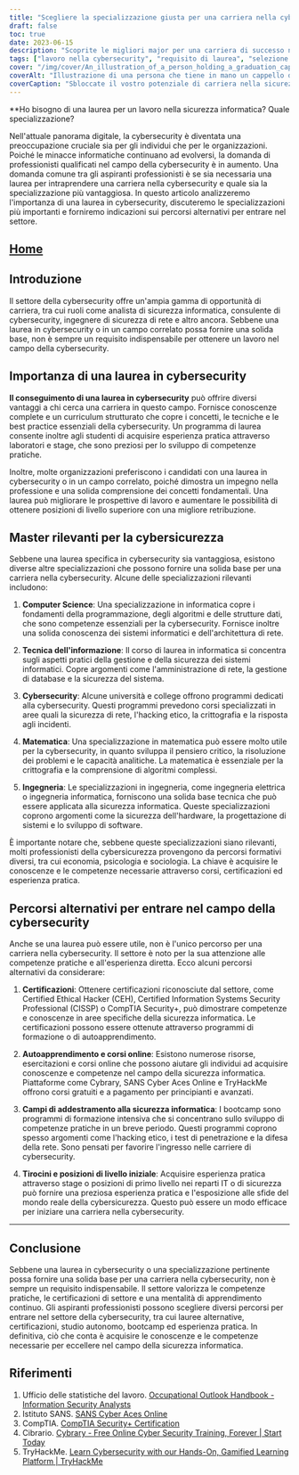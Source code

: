 ```yaml
---
title: "Scegliere la specializzazione giusta per una carriera nella cybersecurity: Guida per aspiranti professionisti"
draft: false
toc: true
date: 2023-06-15
description: "Scoprite le migliori major per una carriera di successo nel campo della cybersecurity e imparate a percorrere il cammino per diventare professionisti qualificati."
tags: ["lavoro nella cybersecurity", "requisito di laurea", "selezione principale", "percorso di carriera nella cybersecurity", "sicurezza delle informazioni", "minacce informatiche", "opportunità di carriera", "sviluppo delle competenze", "certificazioni di settore", "bootcamp di cybersicurezza", "opzioni di autoapprendimento", "corsi online", "programmi di stage", "posizioni di ingresso", "lavori di cybersicurezza", "educazione alla cybersicurezza", "orientamento professionale", "percorsi di cybersecurity", "le migliori major per la cybersicurezza", "curriculum di cybersecurity", "specializzazione in tecnologia dell'informazione", "specializzazione in informatica", "specializzazione in matematica", "specializzazione in ingegneria", "business e cybersicurezza", "psicologia e sicurezza informatica", "sociologia e sicurezza informatica", "prospettive di lavoro nella cybersecurity", "competenze pratiche in materia di cybersecurity", "apprendimento continuo nella cybersecurity", "domanda di professionisti della cybersecurity"]
cover: "/img/cover/An_illustration_of_a_person_holding_a_graduation_cap_with.png"
coverAlt: "Illustrazione di una persona che tiene in mano un cappello di laurea con uno scudo che rappresenta la cybersecurity, a simboleggiare la necessità di istruzione e competenze nel campo della cybersecurity. --aspetto 16:9"
coverCaption: "Sbloccate il vostro potenziale di carriera nella sicurezza informatica con l'istruzione e le competenze."
---
```


**Ho bisogno di una laurea per un lavoro nella sicurezza informatica? Quale specializzazione?

Nell'attuale panorama digitale, la cybersecurity è diventata una preoccupazione cruciale sia per gli individui che per le organizzazioni. Poiché le minacce informatiche continuano ad evolversi, la domanda di professionisti qualificati nel campo della cybersecurity è in aumento. Una domanda comune tra gli aspiranti professionisti è se sia necessaria una laurea per intraprendere una carriera nella cybersecurity e quale sia la specializzazione più vantaggiosa. In questo articolo analizzeremo l'importanza di una laurea in cybersecurity, discuteremo le specializzazioni più importanti e forniremo indicazioni sui percorsi alternativi per entrare nel settore.

## [Home](/cyber-security-career-playbook-start/)

## Introduzione

Il settore della cybersecurity offre un'ampia gamma di opportunità di carriera, tra cui ruoli come analista di sicurezza informatica, consulente di cybersecurity, ingegnere di sicurezza di rete e altro ancora. Sebbene una laurea in cybersecurity o in un campo correlato possa fornire una solida base, non è sempre un requisito indispensabile per ottenere un lavoro nel campo della cybersecurity.

## Importanza di una laurea in cybersecurity

**Il conseguimento di una laurea in cybersecurity** può offrire diversi vantaggi a chi cerca una carriera in questo campo. Fornisce conoscenze complete e un curriculum strutturato che copre i concetti, le tecniche e le best practice essenziali della cybersecurity. Un programma di laurea consente inoltre agli studenti di acquisire esperienza pratica attraverso laboratori e stage, che sono preziosi per lo sviluppo di competenze pratiche.

Inoltre, molte organizzazioni preferiscono i candidati con una laurea in cybersecurity o in un campo correlato, poiché dimostra un impegno nella professione e una solida comprensione dei concetti fondamentali. Una laurea può migliorare le prospettive di lavoro e aumentare le possibilità di ottenere posizioni di livello superiore con una migliore retribuzione.

## Master rilevanti per la cybersicurezza

Sebbene una laurea specifica in cybersecurity sia vantaggiosa, esistono diverse altre specializzazioni che possono fornire una solida base per una carriera nella cybersecurity. Alcune delle specializzazioni rilevanti includono:

1. **Computer Science**: Una specializzazione in informatica copre i fondamenti della programmazione, degli algoritmi e delle strutture dati, che sono competenze essenziali per la cybersecurity. Fornisce inoltre una solida conoscenza dei sistemi informatici e dell'architettura di rete.

2. **Tecnica dell'informazione**: Il corso di laurea in informatica si concentra sugli aspetti pratici della gestione e della sicurezza dei sistemi informatici. Copre argomenti come l'amministrazione di rete, la gestione di database e la sicurezza del sistema.

3. **Cybersecurity**: Alcune università e college offrono programmi dedicati alla cybersecurity. Questi programmi prevedono corsi specializzati in aree quali la sicurezza di rete, l'hacking etico, la crittografia e la risposta agli incidenti.

4. **Matematica**: Una specializzazione in matematica può essere molto utile per la cybersecurity, in quanto sviluppa il pensiero critico, la risoluzione dei problemi e le capacità analitiche. La matematica è essenziale per la crittografia e la comprensione di algoritmi complessi.

5. **Ingegneria**: Le specializzazioni in ingegneria, come ingegneria elettrica o ingegneria informatica, forniscono una solida base tecnica che può essere applicata alla sicurezza informatica. Queste specializzazioni coprono argomenti come la sicurezza dell'hardware, la progettazione di sistemi e lo sviluppo di software.

È importante notare che, sebbene queste specializzazioni siano rilevanti, molti professionisti della cybersicurezza provengono da percorsi formativi diversi, tra cui economia, psicologia e sociologia. La chiave è acquisire le conoscenze e le competenze necessarie attraverso corsi, certificazioni ed esperienza pratica.

## Percorsi alternativi per entrare nel campo della cybersecurity

Anche se una laurea può essere utile, non è l'unico percorso per una carriera nella cybersecurity. Il settore è noto per la sua attenzione alle competenze pratiche e all'esperienza diretta. Ecco alcuni percorsi alternativi da considerare:

1. **Certificazioni**: Ottenere certificazioni riconosciute dal settore, come Certified Ethical Hacker (CEH), Certified Information Systems Security Professional (CISSP) o CompTIA Security+, può dimostrare competenze e conoscenze in aree specifiche della sicurezza informatica. Le certificazioni possono essere ottenute attraverso programmi di formazione o di autoapprendimento.

2. **Autoapprendimento e corsi online**: Esistono numerose risorse, esercitazioni e corsi online che possono aiutare gli individui ad acquisire conoscenze e competenze nel campo della sicurezza informatica. Piattaforme come Cybrary, SANS Cyber Aces Online e TryHackMe offrono corsi gratuiti e a pagamento per principianti e avanzati.

3. **Campi di addestramento alla sicurezza informatica**: I bootcamp sono programmi di formazione intensiva che si concentrano sullo sviluppo di competenze pratiche in un breve periodo. Questi programmi coprono spesso argomenti come l'hacking etico, i test di penetrazione e la difesa della rete. Sono pensati per favorire l'ingresso nelle carriere di cybersecurity.

4. **Tirocini e posizioni di livello iniziale**: Acquisire esperienza pratica attraverso stage o posizioni di primo livello nei reparti IT o di sicurezza può fornire una preziosa esperienza pratica e l'esposizione alle sfide del mondo reale della cybersicurezza. Questo può essere un modo efficace per iniziare una carriera nella cybersecurity.

______

## Conclusione

Sebbene una laurea in cybersecurity o una specializzazione pertinente possa fornire una solida base per una carriera nella cybersecurity, non è sempre un requisito indispensabile. Il settore valorizza le competenze pratiche, le certificazioni di settore e una mentalità di apprendimento continuo. Gli aspiranti professionisti possono scegliere diversi percorsi per entrare nel settore della cybersecurity, tra cui lauree alternative, certificazioni, studio autonomo, bootcamp ed esperienza pratica. In definitiva, ciò che conta è acquisire le conoscenze e le competenze necessarie per eccellere nel campo della sicurezza informatica.

## Riferimenti

1. Ufficio delle statistiche del lavoro. [Occupational Outlook Handbook - Information Security Analysts](https://www.bls.gov/ooh/computer-and-information-technology/information-security-analysts.htm)
2. Istituto SANS. [SANS Cyber Aces Online](https://www.cyberaces.org/)
3. CompTIA. [CompTIA Security+ Certification](https://www.comptia.org/certifications/security)
4. Cibrario. [Cybrary - Free Online Cyber Security Training, Forever | Start Today](https://www.cybrary.it/)
5. TryHackMe. [Learn Cybersecurity with our Hands-On, Gamified Learning Platform | TryHackMe](https://tryhackme.com/signup?referrer=5f651e437af6815dfbc2ab56)


